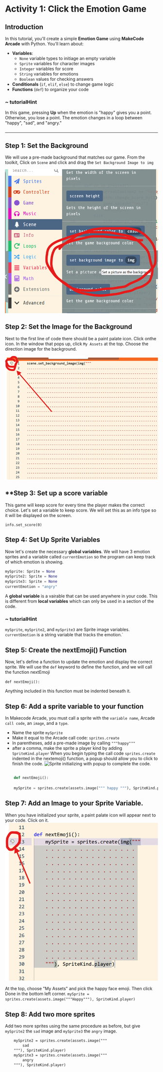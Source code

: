 # Activity 1: Click the Emotion Game


## Introduction
In this tutorial, you'll create a simple **Emotion Game** using **MakeCode Arcade** with Python. You'll learn about:


- **Variables**:
  - `None` variable types to initiage an empty variable
  - `Sprite` variables for character images
  - `Integer` variables for score
  - `String` variables for emotions
  - `Boolean` values for checking answers
- **Conditionals** (`if`, `elif`, `else`) to change game logic
- **Functions** (`def`) to organize your code


### ~ tutorialHint
In this game, pressing **Up** when the emotion is "happy" gives you a point. Otherwise, you lose a point. The emotion changes in a loop between "happy", "sad", and "angry."
###

---

###
## **Step 1: Set the Background**
We will use a pre-made background that matches our game. From the toolkit, Click on `Scene` and click and drag the `Set Background Image to img`

![Set background image code to drag into the editor space](https://raw.githubusercontent.com/PomPomMom/Images/refs/heads/main/set%20background%20image%20python%20makecode%20arcade.png)


## **Step 2: Set the Image for the Background**
Next to the first line of code there should be a paint palate icon. Click onthe icon. In the window that pops up, click `My Assets` at the top. Choose the direction image for the background. 

![Palate icon appears next to the set background code](https://raw.githubusercontent.com/PomPomMom/Images/refs/heads/main/background%20image%20python.png)


## **Step 3: Set up a score variable
This game will keep score for every time the player makes the correct choice. Let's set a variable to keep score.
We will set this as an info type so it will be displayed on the screen.

```
info.set_score(0)
```
## **Step 4: Set Up Sprite Variables**
Now let's create the necessary **global variables**. We will have 3 emotion sprites and a variable called `currentEmotion` so the program can keep track of which emotion is showing.

```python
mySprite: Sprite = None
mySprite2: Sprite = None
mySprite3: Sprite = None
currentEmotion = "angry"
```
A **global variable** is a vairable that can be used anywhere in your code. This is different from **local variables** which can only be used in a section of the code.

### ~ tutorialHint
`mySprite`, `mySprite2`, and `mySprite3` are Sprite image variables.
`currentEmotion` is a string variable that tracks the emotion.`

## **Step 5: Create the nextEmoji() Function**
Now, let's define a function to update the emotion and display the correct sprite. 
We will use the `def` keyword to define the function, and we will call the function nextEmoji

```def nextEmoji(): ```

Anything included in this function must be indented beneath it.

## **Step 6: Add a sprite variable to your function**
In Makecode Arcade, you must call a sprite with the `variable name`, Arcade `call code`, an `image`, and a `type`.
- Name the sprite `mySprite`
- Make it equal to the Arcade call code: `sprites.create`
- In parentheses, add a pre-made image by calling `"""happy"""`
- after a comma, make the sprite a player kind by adding `SpriteKind.player`
When you begin typing the call code `sprites.create` indented in the nextemoji() function, a popup should allow you to click to finish the code.
![Sprite initializing with popup to complete the code.](https://raw.githubusercontent.com/PomPomMom/Images/5d7ea68c31ab68517b403e690cee94b6c796d8ee/Create%20sprite%20python%20makecode%20arcade.png)

##
```python
    def nextEmoji():

    mySprite = sprites.create(assets.image(""" happy """), SpriteKind.player)
 ```

## **Step 7: Add an Image to your Sprite Variable.**
When you have initialized your sprite, a paint palate icon will appear next to your code. Click on it.
![Paint palate icon next to sprite code](https://github.com/PomPomMom/Images/blob/5d7ea68c31ab68517b403e690cee94b6c796d8ee/Image%20chooser.png?raw=true)

At the top, choose "My Assets" and pick the happy face emoji. Then click Done in the bottom left corner.
```mySprite = sprites.create(assets.image("""Happy"""), SpriteKind.player)```


## **Step 8: Add two more sprites**
Add two more sprites using the same procedure as before, but give `mySprite2` the `sad` image and `mySprite3` the `angry` image.

```
    mySprite2 = sprites.create(assets.image("""
        sad
    """), SpriteKind.player)
    mySprite3 = sprites.create(assets.image("""
        angry
    """), SpriteKind.player)
```
